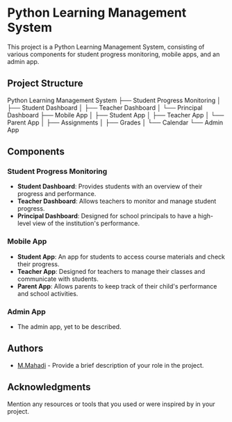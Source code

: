 # Python Learning Management System

This project is a Python Learning Management System, consisting of various components for student progress monitoring, mobile apps, and an admin app.

## Project Structure

Python Learning Management System
├── Student Progress Monitoring
│ ├── Student Dashboard
│ ├── Teacher Dashboard
│ └── Principal Dashboard
├── Mobile App
│ ├── Student App
│ ├── Teacher App
│ └── Parent App
│ ├── Assignments
│ ├── Grades
│ └── Calendar
└── Admin App



## Components

### Student Progress Monitoring

- **Student Dashboard**: Provides students with an overview of their progress and performance.
- **Teacher Dashboard**: Allows teachers to monitor and manage student progress.
- **Principal Dashboard**: Designed for school principals to have a high-level view of the institution's performance.

### Mobile App

- **Student App**: An app for students to access course materials and check their progress.
- **Teacher App**: Designed for teachers to manage their classes and communicate with students.
- **Parent App**: Allows parents to keep track of their child's performance and school activities.

### Admin App

- The admin app, yet to be described.


## Authors

- [M.Mahadi](https://github.com/brownspy1) - Provide a brief description of your role in the project.

## Acknowledgments

Mention any resources or tools that you used or were inspired by in your project.


